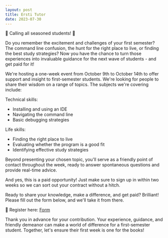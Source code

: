 ```yaml
---
layout: post
title: Ersti Tutor
date: 2023-07-30
---
```


🔔 Calling all seasoned students! 🔔

Do you remember the excitement and challenges of your first semester? The command line confusion, the hunt for the right place to live, or finding the best study strategies? Now you have the chance to turn those experiences into invaluable guidance for the next wave of students - and get paid for it!

We're hosting a one-week event from October 9th to October 14th to offer support and insight to first-semester students. We're looking for people to share their wisdom on a range of topics. The subjects we're covering include:

Technical skills:
- Installing and using an IDE
- Navigating the command line
- Basic debugging strategies

Life skills:
- Finding the right place to live
- Evaluating whether the program is a good fit
- Identifying effective study strategies

Beyond presenting your chosen topic, you'll serve as a friendly point of contact throughout the week, ready to answer spontaneous questions and provide real-time advice. 

And yes, this is a paid opportunity! Just make sure to sign up in within two weeks so we can sort out your contract without a hitch.

Ready to share your knowledge, make a difference, and get paid? Brilliant! Please fill out the form below, and we'll take it from there.

📝 Register here: [Form](https://docs.google.com/forms/d/e/1FAIpQLSedoyzElG-E7TcjJ_YSnEIQraCkEsBqD9gllwoAxceWynhvcw/viewform?usp=sf_link)

Thank you in advance for your contribution. Your experience, guidance, and friendly demeanor can make a world of difference for a first-semester student. Together, let's ensure their first week is one for the books!
